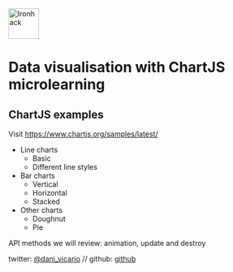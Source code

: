 <img src="https://raw.githubusercontent.com/webmad1019-1/w1d3-advanced-selectors-positioning-full-layout/master/img/ironhack.svg?sanitize=true" alt="Ironhack" width="60"/>

# Data visualisation with ChartJS microlearning

## ChartJS examples

Visit https://www.chartjs.org/samples/latest/

- Line charts
  - Basic 
  - Different line styles 
- Bar charts
  - Vertical 
  - Horizontal 
  - Stacked 
- Other charts
  - Doughnut 
  - Pie 

API methods we will review: animation, update and destroy

twitter: [@dani_vicario](https://twitter.com/dani_vicario) // github: [github](https://github.com/prussian-blue)
